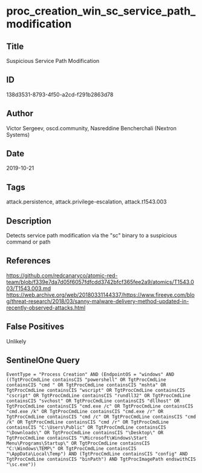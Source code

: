 # proc_creation_win_sc_service_path_modification

## Title
Suspicious Service Path Modification

## ID
138d3531-8793-4f50-a2cd-f291b2863d78

## Author
Victor Sergeev, oscd.community, Nasreddine Bencherchali (Nextron Systems)

## Date
2019-10-21

## Tags
attack.persistence, attack.privilege-escalation, attack.t1543.003

## Description
Detects service path modification via the "sc" binary to a suspicious command or path

## References
https://github.com/redcanaryco/atomic-red-team/blob/f339e7da7d05f6057fdfcdd3742bfcf365fee2a9/atomics/T1543.003/T1543.003.md
https://web.archive.org/web/20180331144337/https://www.fireeye.com/blog/threat-research/2018/03/sanny-malware-delivery-method-updated-in-recently-observed-attacks.html

## False Positives
Unlikely

## SentinelOne Query
```
EventType = "Process Creation" AND (EndpointOS = "windows" AND ((TgtProcCmdLine containsCIS "powershell" OR TgtProcCmdLine containsCIS "cmd " OR TgtProcCmdLine containsCIS "mshta" OR TgtProcCmdLine containsCIS "wscript" OR TgtProcCmdLine containsCIS "cscript" OR TgtProcCmdLine containsCIS "rundll32" OR TgtProcCmdLine containsCIS "svchost" OR TgtProcCmdLine containsCIS "dllhost" OR TgtProcCmdLine containsCIS "cmd.exe /c" OR TgtProcCmdLine containsCIS "cmd.exe /k" OR TgtProcCmdLine containsCIS "cmd.exe /r" OR TgtProcCmdLine containsCIS "cmd /c" OR TgtProcCmdLine containsCIS "cmd /k" OR TgtProcCmdLine containsCIS "cmd /r" OR TgtProcCmdLine containsCIS "C:\Users\Public" OR TgtProcCmdLine containsCIS "\Downloads\" OR TgtProcCmdLine containsCIS "\Desktop\" OR TgtProcCmdLine containsCIS "\Microsoft\Windows\Start Menu\Programs\Startup\" OR TgtProcCmdLine containsCIS "C:\Windows\TEMP\" OR TgtProcCmdLine containsCIS "\AppData\Local\Temp") AND (TgtProcCmdLine containsCIS "config" AND TgtProcCmdLine containsCIS "binPath") AND TgtProcImagePath endswithCIS "\sc.exe"))

```